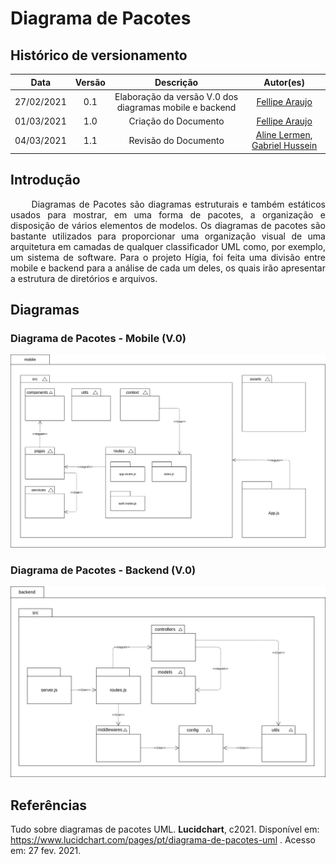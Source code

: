 # Diagrama de Pacotes

## Histórico de versionamento

|  Data  | Versão | Descrição | Autor(es) |
| :----: | :----: | :-------: | :-------: |
| 27/02/2021 | 0.1 | Elaboração da versão V.0 dos diagramas mobile e backend | [Fellipe Araujo](https://github.com/fellipe-araujo) |
| 01/03/2021 | 1.0 | Criação do Documento | [Fellipe Araujo](https://github.com/fellipe-araujo) |
| 04/03/2021 | 1.1 | Revisão do Documento | [Aline Lermen](https://github.com/AlineLermen), [Gabriel Hussein](https://github.com/GabrielHussein) |

## Introdução

<p style="text-align: justify;"> &emsp;&emsp;
Diagramas de Pacotes são diagramas estruturais e também estáticos usados para mostrar, em uma forma de pacotes, a organização e disposição de vários elementos de modelos. Os diagramas de pacotes são bastante utilizados para proporcionar uma organização visual de uma arquitetura em camadas de qualquer classificador UML como, por exemplo, um sistema de software. Para o projeto Hígia, foi feita uma divisão entre mobile e backend para a análise de cada um deles, os quais irão apresentar a estrutura de diretórios e arquivos.
</p>

## Diagramas

### Diagrama de Pacotes - Mobile (V.0)

![mobile](../assets/images/04-diagramasUML/diagramaPacote/mobile-v0.jpg)

### Diagrama de Pacotes - Backend (V.0)

![backend](../assets/images/04-diagramasUML/diagramaPacote/backend-v0.jpg)

## Referências

Tudo sobre diagramas de pacotes UML. **Lucidchart**, c2021. Disponível em: https://www.lucidchart.com/pages/pt/diagrama-de-pacotes-uml . Acesso em: 27 fev. 2021.
